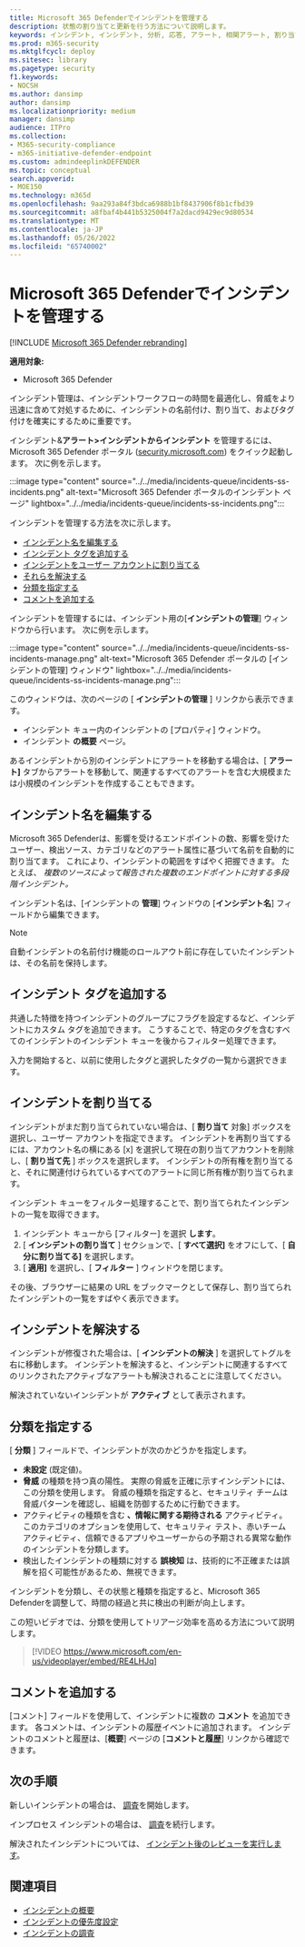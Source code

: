 ```yaml
---
title: Microsoft 365 Defenderでインシデントを管理する
description: 状態の割り当てと更新を行う方法について説明します。
keywords: インシデント, インシデント, 分析, 応答, アラート, 相関アラート, 割り当て, 更新, 状態, 管理, 分類, microsoft, 365, m365
ms.prod: m365-security
ms.mktglfcycl: deploy
ms.sitesec: library
ms.pagetype: security
f1.keywords:
- NOCSH
ms.author: dansimp
author: dansimp
ms.localizationpriority: medium
manager: dansimp
audience: ITPro
ms.collection:
- M365-security-compliance
- m365-initiative-defender-endpoint
ms.custom: admindeeplinkDEFENDER
ms.topic: conceptual
search.appverid:
- MOE150
ms.technology: m365d
ms.openlocfilehash: 9aa293a84f3bdca6988b1bf8437906f8b1cfbd39
ms.sourcegitcommit: a8fbaf4b441b5325004f7a2dacd9429ec9d80534
ms.translationtype: MT
ms.contentlocale: ja-JP
ms.lasthandoff: 05/26/2022
ms.locfileid: "65740002"
---
```

# <a name="manage-incidents-in-microsoft-365-defender"></a>Microsoft 365 Defenderでインシデントを管理する

[!INCLUDE [Microsoft 365 Defender rebranding](../includes/microsoft-defender.md)]


**適用対象:**
- Microsoft 365 Defender

インシデント管理は、インシデントワークフローの時間を最適化し、脅威をより迅速に含めて対処するために、インシデントの名前付け、割り当て、およびタグ付けを確実にするために重要です。

インシデント&**アラート>インシデントからインシデント** を管理するには、Microsoft 365 Defender ポータル ([security.microsoft.com](https://security.microsoft.com)) をクイック起動します。 次に例を示します。

:::image type="content" source="../../media/incidents-queue/incidents-ss-incidents.png" alt-text="Microsoft 365 Defender ポータルのインシデント ページ" lightbox="../../media/incidents-queue/incidents-ss-incidents.png":::

インシデントを管理する方法を次に示します。

- [インシデント名を編集する](#edit-the-incident-name)
- [インシデント タグを追加する](#add-incident-tags)
- [インシデントをユーザー アカウントに割り当てる](#assign-an-incident)
- [それらを解決する](#resolve-an-incident)
- [分類を指定する](#specify-the-classification)
- [コメントを追加する](#add-comments)

インシデントを管理するには、インシデント用の[**インシデントの管理**] ウィンドウから行います。 次に例を示します。

:::image type="content" source="../../media/incidents-queue/incidents-ss-incidents-manage.png" alt-text="Microsoft 365 Defender ポータルの [インシデントの管理] ウィンドウ" lightbox="../../media/incidents-queue/incidents-ss-incidents-manage.png":::

このウィンドウは、次のページの [ **インシデントの管理** ] リンクから表示できます。

- インシデント キュー内のインシデントの [プロパティ] ウィンドウ。
- インシデント **の概要** ページ。

あるインシデントから別のインシデントにアラートを移動する場合は、[ **アラート]** タブからアラートを移動して、関連するすべてのアラートを含む大規模または小規模のインシデントを作成することもできます。

## <a name="edit-the-incident-name"></a>インシデント名を編集する

Microsoft 365 Defenderは、影響を受けるエンドポイントの数、影響を受けたユーザー、検出ソース、カテゴリなどのアラート属性に基づいて名前を自動的に割り当てます。 これにより、インシデントの範囲をすばやく把握できます。 たとえば、 *複数のソースによって報告された複数のエンドポイントに対する多段階インシデント。*

インシデント名は、[インシデントの **管理**] ウィンドウの [**インシデント名**] フィールドから編集できます。

> [!NOTE]
> 自動インシデントの名前付け機能のロールアウト前に存在していたインシデントは、その名前を保持します。

## <a name="add-incident-tags"></a>インシデント タグを追加する

共通した特徴を持つインシデントのグループにフラグを設定するなど、インシデントにカスタム タグを追加できます。 こうすることで、特定のタグを含むすべてのインシデントのインシデント キューを後からフィルター処理できます。

入力を開始すると、以前に使用したタグと選択したタグの一覧から選択できます。

## <a name="assign-an-incident"></a>インシデントを割り当てる

インシデントがまだ割り当てられていない場合は、[ **割り当て** 対象] ボックスを選択し、ユーザー アカウントを指定できます。 インシデントを再割り当てするには、アカウント名の横にある [x] を選択して現在の割り当てアカウントを削除し、[ **割り当て先** ] ボックスを選択します。 インシデントの所有権を割り当てると、それに関連付けられているすべてのアラートに同じ所有権が割り当てられます。

インシデント キューをフィルター処理することで、割り当てられたインシデントの一覧を取得できます。 

1. インシデント キューから [フィルター] を選択 **します**。
2. [ **インシデントの割り当て** ] セクションで、[ **すべて選択]** をオフにして、[ **自分に割り当てる]** を選択します。
3. [ **適用]** を選択し、[ **フィルター** ] ウィンドウを閉じます。

その後、ブラウザーに結果の URL をブックマークとして保存し、割り当てられたインシデントの一覧をすばやく表示できます。

## <a name="resolve-an-incident"></a>インシデントを解決する

インシデントが修復された場合は、[ **インシデントの解決** ] を選択してトグルを右に移動します。 インシデントを解決すると、インシデントに関連するすべてのリンクされたアクティブなアラートも解決されることに注意してください。

解決されていないインシデントが **アクティブ** として表示されます。

## <a name="specify-the-classification"></a>分類を指定する

[ **分類** ] フィールドで、インシデントが次のかどうかを指定します。

- **未設定** (既定値)。
- **脅威** の種類を持つ真の陽性。 実際の脅威を正確に示すインシデントには、この分類を使用します。 脅威の種類を指定すると、セキュリティ チームは脅威パターンを確認し、組織を防御するために行動できます。
- アクティビティの種類を含む **、情報に関する期待される** アクティビティ。 このカテゴリのオプションを使用して、セキュリティ テスト、赤いチーム アクティビティ、信頼できるアプリやユーザーからの予期される異常な動作のインシデントを分類します。
- 検出したインシデントの種類に対する **誤検知** は、技術的に不正確または誤解を招く可能性があるため、無視できます。

インシデントを分類し、その状態と種類を指定すると、Microsoft 365 Defenderを調整して、時間の経過と共に検出の判断が向上します。

この短いビデオでは、分類を使用してトリアージ効率を高める方法について説明します。  
> [!VIDEO https://www.microsoft.com/en-us/videoplayer/embed/RE4LHJq]

## <a name="add-comments"></a>コメントを追加する

[コメント] フィールドを使用して、インシデントに複数の **コメント** を追加できます。 各コメントは、インシデントの履歴イベントに追加されます。 インシデントのコメントと履歴は、[**概要**] ページの [**コメントと履歴**] リンクから確認できます。

## <a name="next-steps"></a>次の手順

新しいインシデントの場合は、 [調査](investigate-incidents.md)を開始します。

インプロセス インシデントの場合は、 [調査](investigate-incidents.md)を続行します。

解決されたインシデントについては、 [インシデント後のレビューを実行します](first-incident-post.md)。

## <a name="see-also"></a>関連項目

- [インシデントの概要](incidents-overview.md)
- [インシデントの優先度設定](incident-queue.md)
- [インシデントの調査](investigate-incidents.md)
